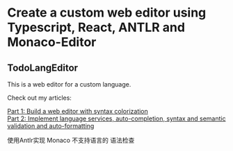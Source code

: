 # Create a custom web editor using Typescript, React, ANTLR and Monaco-Editor
## TodoLangEditor
This is a web editor for a custom language.

Check out my articles:  
  
[Part 1: Build a web editor with syntax colorization](https://medium.com/better-programming/create-a-custom-web-editor-using-typescript-react-antlr-and-monaco-editor-part-1-2f710c69c18c)  
[Part 2: Implement language services, auto-completion, syntax and semantic validation and auto-formatting](https://medium.com/better-programming/create-a-custom-web-editor-using-typescript-react-antlr-and-monaco-editor-bcfc7554e446)  


使用Antlr实现 Monaco 不支持语言的 语法检查
